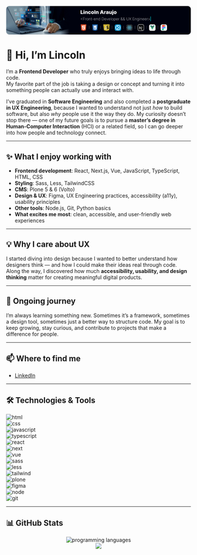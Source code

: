 <a href="https://www.linkedin.com/in/lincolnaraujo/" target="_blank" style="width: 100%; display:flex; justify-content:center">
    <img src="./FRONT-END_DEVELOPERv3.png"/>
</a>

# 👋 Hi, I’m Lincoln  

I’m a **Frontend Developer** who truly enjoys bringing ideas to life through code.  
My favorite part of the job is taking a design or concept and turning it into something people can actually use and interact with.  

I’ve graduated in **Software Engineering** and also completed a **postgraduate in UX Engineering**, because I wanted to understand not just *how* to build software, but also *why* people use it the way they do. My curiosity doesn’t stop there — one of my future goals is to pursue a **master’s degree in Human-Computer Interaction** (HCI) or a related field, so I can go deeper into how people and technology connect.  

---

## ✨ What I enjoy working with  

- **Frontend development**: React, Next.js, Vue, JavaScript, TypeScript, HTML, CSS  
- **Styling**: Sass, Less, TailwindCSS  
- **CMS**: Plone 5 & 6 (Volto)  
- **Design & UX**: Figma, UX Engineering practices, accessibility (a11y), usability principles  
- **Other tools**: Node.js, Git, Python basics  
- **What excites me most**: clean, accessible, and user-friendly web experiences  

---

## 💡 Why I care about UX  

I started diving into design because I wanted to better understand how designers think — and how I could make their ideas real through code. Along the way, I discovered how much **accessibility, usability, and design thinking** matter for creating meaningful digital products.  

---

## 🌱 Ongoing journey  

I’m always learning something new. Sometimes it’s a framework, sometimes a design tool, sometimes just a better way to structure code. My goal is to keep growing, stay curious, and contribute to projects that make a difference for people.  

---

## 📫 Where to find me  

- [LinkedIn](https://www.linkedin.com/in/lincolnaraujo/)  

---

## 🛠️ Technologies & Tools  

![html](https://img.shields.io/badge/HTML5-E34F26?style=for-the-badge&logo=html5&logoColor=white)  
![css](https://img.shields.io/badge/CSS3-1572B6?style=for-the-badge&logo=css3&logoColor=white)  
![javascript](https://img.shields.io/badge/JavaScript-F7DF1E?style=for-the-badge&logo=javascript&logoColor=black)  
![typescript](https://img.shields.io/badge/TypeScript-3178C6?style=for-the-badge&logo=typescript&logoColor=white)  
![react](https://img.shields.io/badge/React-20232A?style=for-the-badge&logo=react&logoColor=61DAFB)  
![next](https://img.shields.io/badge/Next.js-000000?style=for-the-badge&logo=nextdotjs&logoColor=white)  
![vue](https://img.shields.io/badge/Vue.js-35495E?style=for-the-badge&logo=vuedotjs&logoColor=4FC08D)  
![sass](https://img.shields.io/badge/Sass-CC6699?style=for-the-badge&logo=sass&logoColor=white)  
![less](https://img.shields.io/badge/Less-2A4D80?style=for-the-badge&logo=less&logoColor=white)  
![tailwind](https://img.shields.io/badge/TailwindCSS-38B2AC?style=for-the-badge&logo=tailwindcss&logoColor=white)  
![plone](https://img.shields.io/badge/Plone-003366?style=for-the-badge&logo=plone&logoColor=white)  
![figma](https://img.shields.io/badge/Figma-F24E1E?style=for-the-badge&logo=figma&logoColor=white)  
![node](https://img.shields.io/badge/Node.js-43853D?style=for-the-badge&logo=node.js&logoColor=white)  
![git](https://img.shields.io/badge/GIT-E44C30?style=for-the-badge&logo=git&logoColor=white)  

---

## 📊 GitHub Stats  

<div align="center" style="widht:100%">
    <img src="https://github-readme-stats.vercel.app/api/top-langs/?username=Lincoln-Araujo&theme=blue-green" alt="programming languages"/>
</div>

<div align="center" style="widht:100%">
    <img src="https://github-readme-stats.vercel.app/api?username=Lincoln-Araujo&theme=blue-green&show_icons=true"/>
</div>
